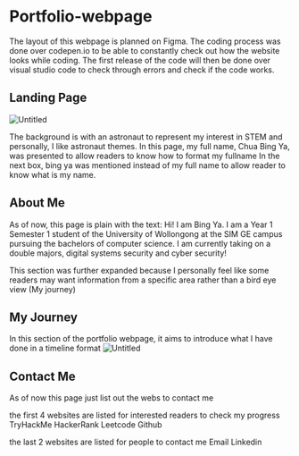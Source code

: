 # Portfolio-webpage

The layout of this webpage is planned on Figma. 
The coding process was done over codepen.io to be able to constantly check out how the website looks while coding. 
The first release of the code will then be done over visual studio code to check through errors and check if the code works.

## Landing Page
![Untitled](https://user-images.githubusercontent.com/74776084/137858877-81451cb4-9110-4031-96f3-1d5a561186e4.jpg)

The background is with an astronaut to represent my interest in STEM and personally, I like astronaut themes.
In this page, my full name, Chua Bing Ya, was presented to allow readers to know how to format my fullname
In the next box, bing ya was mentioned instead of my full name to allow reader to know what is my name.

## About Me

As of now, this page is plain with the text:
Hi! I am Bing Ya. I am a Year 1 Semester 1 student of the University of Wollongong at the SIM GE campus pursuing the bachelors of computer science. I am currently taking on a double majors, digital systems security and cyber security! 

This section was further expanded because I personally feel like some readers may want information from a specific area rather than a bird eye view (My journey)
## My Journey
In this section of the portfolio webpage, it aims to introduce what I have done in a timeline format
![Untitled](https://user-images.githubusercontent.com/74776084/137837357-c4e9786e-74d8-41b4-ba76-a2eb0a2ade0a.jpg)


## Contact Me
As of now this page just list out the webs to contact me

the first 4 websites are listed for interested readers to check my progress 
TryHackMe
HackerRank
Leetcode
Github

the last 2 websites are listed for people to contact me
Email
Linkedin
